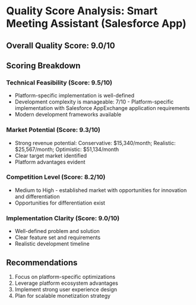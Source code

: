 # Quality Score Analysis: Smart Meeting Assistant (Salesforce App)

## Overall Quality Score: 9.0/10

## Scoring Breakdown

### Technical Feasibility (Score: 9.5/10)
- Platform-specific implementation is well-defined
- Development complexity is manageable: 7/10 - Platform-specific implementation with Salesforce AppExchange application requirements
- Modern development frameworks available

### Market Potential (Score: 9.3/10)
- Strong revenue potential: Conservative: $15,340/month; Realistic: $25,567/month; Optimistic: $51,134/month
- Clear target market identified
- Platform advantages evident

### Competition Level (Score: 8.2/10)
- Medium to High - established market with opportunities for innovation and differentiation
- Opportunities for differentiation exist

### Implementation Clarity (Score: 9.0/10)
- Well-defined problem and solution
- Clear feature set and requirements
- Realistic development timeline

## Recommendations
1. Focus on platform-specific optimizations
2. Leverage platform ecosystem advantages  
3. Implement strong user experience design
4. Plan for scalable monetization strategy
